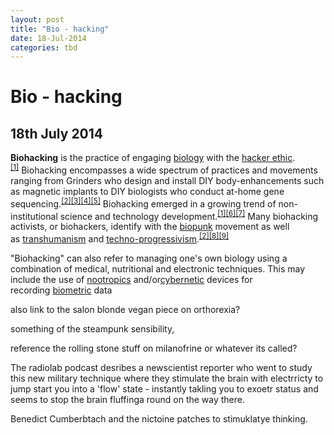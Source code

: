 ```yaml
---
layout: post
title: "Bio - hacking"
date: 18-Jul-2014
categories: tbd
---
```


# Bio - hacking

## 18th July 2014

**Biohacking** is the practice of engaging <a title="Biology" href="http://en.wikipedia.org/wiki/Biology">biology</a> with the <a title="Hacker ethic" href="http://en.wikipedia.org/wiki/Hacker_ethic">hacker ethic</a>.<sup id="cite_ref-biohack1_1-0"><a href="http://en.wikipedia.org/wiki/Biohacking#cite_note-biohack1-1">[1]</a></sup> Biohacking encompasses a wide spectrum of practices and movements ranging from Grinders who design and install DIY body-enhancements such as magnetic implants to DIY biologists who conduct at-home gene sequencing.<sup id="cite_ref-biohack28_2-0"><a href="http://en.wikipedia.org/wiki/Biohacking#cite_note-biohack28-2">[2]</a></sup><sup id="cite_ref-biohack4_3-0"><a href="http://en.wikipedia.org/wiki/Biohacking#cite_note-biohack4-3">[3]</a></sup><sup id="cite_ref-biohack5_4-0"><a href="http://en.wikipedia.org/wiki/Biohacking#cite_note-biohack5-4">[4]</a></sup><sup id="cite_ref-biohack7_5-0"><a href="http://en.wikipedia.org/wiki/Biohacking#cite_note-biohack7-5">[5]</a></sup> Biohacking emerged in a growing trend of non-institutional science and technology development.<sup id="cite_ref-biohack1_1-1"><a href="http://en.wikipedia.org/wiki/Biohacking#cite_note-biohack1-1">[1]</a></sup><sup id="cite_ref-6"><a href="http://en.wikipedia.org/wiki/Biohacking#cite_note-6">[6]</a></sup><sup id="cite_ref-7"><a href="http://en.wikipedia.org/wiki/Biohacking#cite_note-7">[7]</a></sup> Many biohacking activists,   or biohackers, identify with the <a title="Biopunk" href="http://en.wikipedia.org/wiki/Biopunk">biopunk</a> movement as well as <a title="Transhumanism" href="http://en.wikipedia.org/wiki/Transhumanism">transhumanism</a> and <a title="Techno-progressivism" href="http://en.wikipedia.org/wiki/Techno-progressivism">techno-progressivism</a>.<sup id="cite_ref-biohack28_2-1"><a href="http://en.wikipedia.org/wiki/Biohacking#cite_note-biohack28-2">[2]</a></sup><sup id="cite_ref-biohack6_8-0"><a href="http://en.wikipedia.org/wiki/Biohacking#cite_note-biohack6-8">[8]</a></sup><sup id="cite_ref-biohack8_9-0"><a href="http://en.wikipedia.org/wiki/Biohacking#cite_note-biohack8-9">[9]</a></sup>

"Biohacking" can also refer to managing one's own biology using a combination of medical, nutritional and electronic techniques. This may include the use of <a title="Nootropics" href="http://en.wikipedia.org/wiki/Nootropics">nootropics</a> and/or<a title="Cybernetic" href="http://en.wikipedia.org/wiki/Cybernetic">cybernetic</a> devices for recording <a title="Biometric" href="http://en.wikipedia.org/wiki/Biometric">biometric</a> data

also link to the salon blonde vegan piece on orthorexia?

something of the steampunk sensibility,

 

reference the rolling stone stuff on milanofrine or whatever its called?

The radiolab podcast desribes a newscientist reporter who went to study this new military technique where they stimulate the brain with electrricty to jump start you into a 'flow' state - instantly takling you to exoetr status and seems to stop the brain fluffinga round on the way there.

Benedict Cumberbtach and the nictoine patches to stimuklatye thinking.
